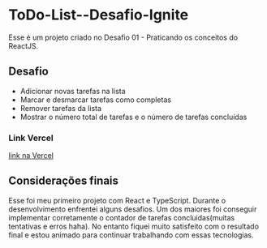 # ToDo-List--Desafio-Ignite

Esse é um projeto criado no Desafio 01 - Praticando os conceitos do ReactJS.

## Desafio

* Adicionar novas tarefas na lista
* Marcar e desmarcar tarefas como completas
* Remover tarefas da lista
* Mostrar o número total de tarefas e o número de tarefas concluídas

### Link Vercel

[link na Vercel](https://to-do-list-desafio-ignite.vercel.app/)

## Considerações finais

Esse foi meu primeiro projeto com React e TypeScript. Durante o desenvolvimento enfrentei alguns desafios. Um dos maiores foi conseguir implementar corretamente o contador de tarefas concluidas(muitas tentativas e erros haha). No entanto fiquei muito satisfeito com o resultado final e estou animado para continuar trabalhando com essas tecnologias.